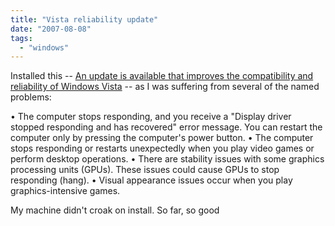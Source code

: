 ```yaml
---
title: "Vista reliability update"
date: "2007-08-08"
tags: 
  - "windows"
---
```


Installed this -- [An update is available that improves the compatibility and reliability of Windows Vista](http://support.microsoft.com/?kbid=938194 "An update is available that improves the compatibility and reliability of Windows Vista") -- as I was suffering from several of the named problems:

• The computer stops responding, and you receive a "Display driver stopped responding and has recovered" error message. You can restart the computer only by pressing the computer's power button. • The computer stops responding or restarts unexpectedly when you play video games or perform desktop operations. • There are stability issues with some graphics processing units (GPUs). These issues could cause GPUs to stop responding (hang). • Visual appearance issues occur when you play graphics-intensive games.

My machine didn't croak on install. So far, so good
